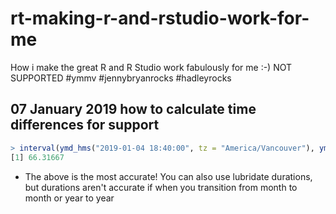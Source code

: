 # rt-making-r-and-rstudio-work-for-me

How i make the great R and R Studio work fabulously for me :-) NOT SUPPORTED #ymmv  #jennybryanrocks #hadleyrocks

## 07 January 2019 how to calculate time differences for support

```r
> interval(ymd_hms("2019-01-04 18:40:00", tz = "America/Vancouver"), ymd_hms("2019-01-07 12:59:00", tz = "America/Vancouver")) / hours(1)
[1] 66.31667
```

* The above is the most accurate! You can also use lubridate durations, but durations aren't accurate if when you transition from month to month or year to year
